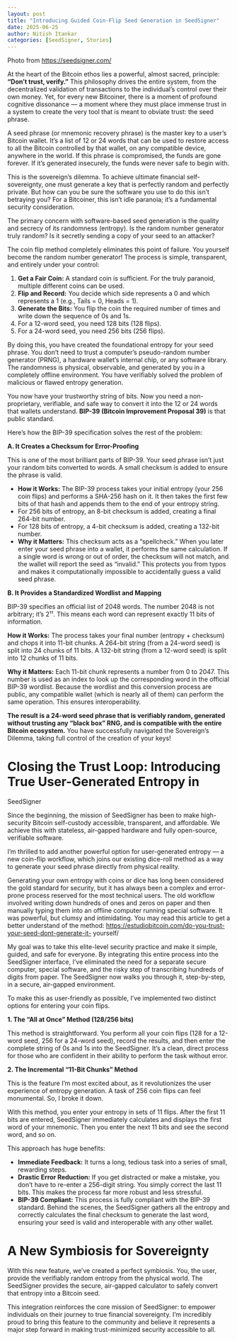 ```yaml
---
layout: post
title: "Introducing Guided Coin-Flip Seed Generation in SeedSigner"
date: 2025-06-25
author: Nitish Itankar
categories: [SeedSigner, Stories]
---
```


Photo from https://seedsigner.com/

At the heart of the Bitcoin ethos lies a powerful, almost sacred, principle:
**“Don’t trust, verify.”** This philosophy drives the entire system, from the
decentralized validation of transactions to the individual’s control over
their own money. Yet, for every new Bitcoiner, there is a moment of profound
cognitive dissonance — a moment where they must place immense trust in a
system to create the very tool that is meant to obviate trust: the seed
phrase.

A seed phrase (or mnemonic recovery phrase) is the master key to a user’s
Bitcoin wallet. It’s a list of 12 or 24 words that can be used to restore
access to all the Bitcoin controlled by that wallet, on any compatible device,
anywhere in the world. If this phrase is compromised, the funds are gone
forever. If it’s generated insecurely, the funds were never safe to begin
with.

This is the sovereign’s dilemma. To achieve ultimate financial self-
sovereignty, one must generate a key that is perfectly random and perfectly
private. But how can you be sure the software you use to do this isn’t
betraying you? For a Bitcoiner, this isn’t idle paranoia; it’s a fundamental
security consideration.

The primary concern with software-based seed generation is the quality and
secrecy of its randomness (entropy). Is the random number generator truly
random? Is it secretly sending a copy of your seed to an attacker?

The coin flip method completely eliminates this point of failure. You yourself
become the random number generator! The process is simple, transparent, and
entirely under your control:

  1. **Get a Fair Coin:** A standard coin is sufficient. For the truly paranoid, multiple different coins can be used.
  2. **Flip and Record:** You decide which side represents a 0 and which represents a 1 (e.g., Tails = 0, Heads = 1).
  3. **Generate the Bits:** You flip the coin the required number of times and write down the sequence of 0s and 1s.
  4. For a 12-word seed, you need 128 bits (128 flips).
  5. For a 24-word seed, you need 256 bits (256 flips).

By doing this, you have created the foundational entropy for your seed phrase.
You don’t need to trust a computer’s pseudo-random number generator (PRNG), a
hardware wallet’s internal chip, or any software library. The randomness is
physical, observable, and generated by you in a completely offline
environment. You have verifiably solved the problem of malicious or flawed
entropy generation.

You now have your trustworthy string of bits. Now you need a non-proprietary,
verifiable, and safe way to convert it into the 12 or 24 words that wallets
understand. **BIP-39 (Bitcoin Improvement Proposal 39)** is that public
standard.

Here’s how the BIP-39 specification solves the rest of the problem:

**A. It Creates a Checksum for Error-Proofing**

This is one of the most brilliant parts of BIP-39. Your seed phrase isn’t just
your random bits converted to words. A small checksum is added to ensure the
phrase is valid.

  * **How it Works:** The BIP-39 process takes your initial entropy (your 256 coin flips) and performs a SHA-256 hash on it. It then takes the first few bits of that hash and appends them to the end of your entropy string.
  * For 256 bits of entropy, an 8-bit checksum is added, creating a final 264-bit number.
  * For 128 bits of entropy, a 4-bit checksum is added, creating a 132-bit number.
  * **Why it Matters:** This checksum acts as a “spellcheck.” When you later enter your seed phrase into a wallet, it performs the same calculation. If a single word is wrong or out of order, the checksum will not match, and the wallet will report the seed as “invalid.” This protects you from typos and makes it computationally impossible to accidentally guess a valid seed phrase.

**B. It Provides a Standardized Wordlist and Mapping**

BIP-39 specifies an official list of 2048 words. The number 2048 is not
arbitrary; it’s 2¹¹. This means each word can represent exactly 11 bits of
information.

**How it Works:** The process takes your final number (entropy + checksum) and
chops it into 11-bit chunks. A 264-bit string (from a 24-word seed) is split
into 24 chunks of 11 bits. A 132-bit string (from a 12-word seed) is split
into 12 chunks of 11 bits.

**Why it Matters:** Each 11-bit chunk represents a number from 0 to 2047. This
number is used as an index to look up the corresponding word in the official
BIP-39 wordlist. Because the wordlist and this conversion process are public,
any compatible wallet (which is nearly all of them) can perform the same
operation. This ensures interoperability.

**The result is a 24-word seed phrase that is verifiably random, generated
without trusting any “black box” RNG, and is compatible with the entire
Bitcoin ecosystem.** You have successfully navigated the Sovereign’s Dilemma,
taking full control of the creation of your keys!

# Closing the Trust Loop: Introducing True User-Generated Entropy in
SeedSigner

Since the beginning, the mission of SeedSigner has been to make high-security
Bitcoin self-custody accessible, transparent, and affordable. We achieve this
with stateless, air-gapped hardware and fully open-source, verifiable
software.

I’m thrilled to add another powerful option for user-generated entropy — a new
coin-flip workflow, which joins our existing dice-roll method as a way to
generate your seed phrase directly from physical reality.

Generating your own entropy with coins or dice has long been considered the
gold standard for security, but it has always been a complex and error-prone
process reserved for the most technical users. The old workflow involved
writing down hundreds of ones and zeros on paper and then manually typing them
into an offline computer running special software. It was powerful, but clumsy
and intimidating. You may read this article to get a better understand of the
method: https://estudiobitcoin.com/do-you-trust-your-seed-dont-generate-it-
yourself/

My goal was to take this elite-level security practice and make it simple,
guided, and safe for everyone. By integrating this entire process into the
SeedSigner interface, I’ve eliminated the need for a separate secure computer,
special software, and the risky step of transcribing hundreds of digits from
paper. The SeedSigner now walks you through it, step-by-step, in a secure,
air-gapped environment.

To make this as user-friendly as possible, I’ve implemented two distinct
options for entering your coin flips.

**1\. The “All at Once” Method (128/256 bits)**

This method is straightforward. You perform all your coin flips (128 for a
12-word seed, 256 for a 24-word seed), record the results, and then enter the
complete string of 0s and 1s into the SeedSigner. It’s a clean, direct process
for those who are confident in their ability to perform the task without
error.

**2\. The Incremental “11-Bit Chunks” Method**

This is the feature I’m most excited about, as it revolutionizes the user
experience of entropy generation. A task of 256 coin flips can feel
monumental. So, I broke it down.

With this method, you enter your entropy in sets of 11 flips. After the first
11 bits are entered, SeedSigner immediately calculates and displays the first
word of your mnemonic. Then you enter the next 11 bits and see the second
word, and so on.

This approach has huge benefits:

  * **Immediate Feedback:** It turns a long, tedious task into a series of small, rewarding steps.
  * **Drastic Error Reduction:** If you get distracted or make a mistake, you don’t have to re-enter a 256-digit string. You simply correct the last 11 bits. This makes the process far more robust and less stressful.
  * **BIP-39 Compliant:** This process is fully compliant with the BIP-39 standard. Behind the scenes, the SeedSigner gathers all the entropy and correctly calculates the final checksum to generate the last word, ensuring your seed is valid and interoperable with any other wallet.

# A New Symbiosis for Sovereignty

With this new feature, we’ve created a perfect symbiosis. You, the user,
provide the verifiably random entropy from the physical world. The SeedSigner
provides the secure, air-gapped calculator to safely convert that entropy into
a Bitcoin seed.

This integration reinforces the core mission of SeedSigner: to empower
individuals on their journey to true financial sovereignty. I’m incredibly
proud to bring this feature to the community and believe it represents a major
step forward in making trust-minimized security accessible to all.